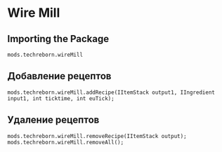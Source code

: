 # Wire Mill

## Importing the Package
`mods.techreborn.wireMill`

## Добавление рецептов
```zenscript
mods.techreborn.wireMill.addRecipe(IItemStack output1, IIngredient input1, int ticktime, int euTick);
```

## Удаление рецептов
```zenscript
mods.techreborn.wireMill.removeRecipe(IItemStack output);
mods.techreborn.wireMill.removeAll();
```